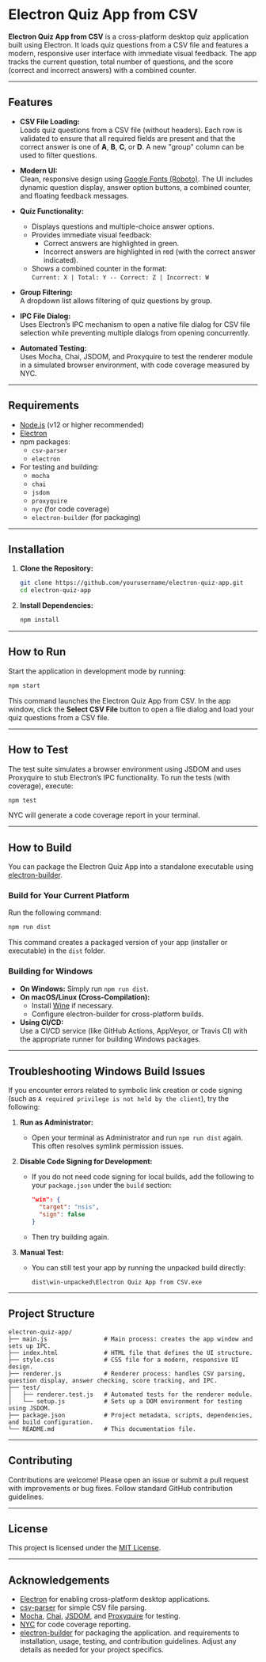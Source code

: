 # Electron Quiz App from CSV

**Electron Quiz App from CSV** is a cross-platform desktop quiz application built using Electron. It loads quiz questions from a CSV file and features a modern, responsive user interface with immediate visual feedback. The app tracks the current question, total number of questions, and the score (correct and incorrect answers) with a combined counter.

---

## Features

- **CSV File Loading:**  
  Loads quiz questions from a CSV file (without headers). Each row is validated to ensure that all required fields are present and that the correct answer is one of **A**, **B**, **C**, or **D**. A new "group" column can be used to filter questions.

- **Modern UI:**  
  Clean, responsive design using [Google Fonts (Roboto)](https://fonts.google.com/specimen/Roboto). The UI includes dynamic question display, answer option buttons, a combined counter, and floating feedback messages.

- **Quiz Functionality:**  
  - Displays questions and multiple-choice answer options.
  - Provides immediate visual feedback:
    - Correct answers are highlighted in green.
    - Incorrect answers are highlighted in red (with the correct answer indicated).
  - Shows a combined counter in the format:  
    `Current: X | Total: Y -- Correct: Z | Incorrect: W`

- **Group Filtering:**  
  A dropdown list allows filtering of quiz questions by group.

- **IPC File Dialog:**  
  Uses Electron’s IPC mechanism to open a native file dialog for CSV file selection while preventing multiple dialogs from opening concurrently.

- **Automated Testing:**  
  Uses Mocha, Chai, JSDOM, and Proxyquire to test the renderer module in a simulated browser environment, with code coverage measured by NYC.

---

## Requirements

- [Node.js](https://nodejs.org/) (v12 or higher recommended)
- [Electron](https://www.electronjs.org/)
- npm packages:
  - `csv-parser`
  - `electron`
- For testing and building:
  - `mocha`
  - `chai`
  - `jsdom`
  - `proxyquire`
  - `nyc` (for code coverage)
  - `electron-builder` (for packaging)

---

## Installation

1. **Clone the Repository:**

   ```bash
   git clone https://github.com/yourusername/electron-quiz-app.git
   cd electron-quiz-app
   ```

2. **Install Dependencies:**

   ```bash
   npm install
   ```

---

## How to Run

Start the application in development mode by running:

```bash
npm start
```

This command launches the Electron Quiz App from CSV. In the app window, click the **Select CSV File** button to open a file dialog and load your quiz questions from a CSV file.

---

## How to Test

The test suite simulates a browser environment using JSDOM and uses Proxyquire to stub Electron’s IPC functionality. To run the tests (with coverage), execute:

```bash
npm test
```

NYC will generate a code coverage report in your terminal.

---

## How to Build

You can package the Electron Quiz App into a standalone executable using [electron-builder](https://www.electron.build/).

### Build for Your Current Platform

Run the following command:

```bash
npm run dist
```

This command creates a packaged version of your app (installer or executable) in the `dist` folder.

### Building for Windows

- **On Windows:** Simply run `npm run dist`.
- **On macOS/Linux (Cross-Compilation):**
  - Install [Wine](https://www.winehq.org/) if necessary.
  - Configure electron-builder for cross-platform builds.
- **Using CI/CD:**  
  Use a CI/CD service (like GitHub Actions, AppVeyor, or Travis CI) with the appropriate runner for building Windows packages.

---

## Troubleshooting Windows Build Issues

If you encounter errors related to symbolic link creation or code signing (such as `A required privilege is not held by the client`), try the following:

1. **Run as Administrator:**
   - Open your terminal as Administrator and run `npm run dist` again. This often resolves symlink permission issues.

2. **Disable Code Signing for Development:**
   - If you do not need code signing for local builds, add the following to your `package.json` under the `build` section:
     ```json
     "win": {
       "target": "nsis",
       "sign": false
     }
     ```
   - Then try building again.

3. **Manual Test:**
   - You can still test your app by running the unpacked build directly:
     ```
     dist\win-unpacked\Electron Quiz App from CSV.exe
     ```

---

## Project Structure

```
electron-quiz-app/
├── main.js                # Main process: creates the app window and sets up IPC.
├── index.html             # HTML file that defines the UI structure.
├── style.css              # CSS file for a modern, responsive UI design.
├── renderer.js            # Renderer process: handles CSV parsing, question display, answer checking, score tracking, and IPC.
├── test/
│   ├── renderer.test.js   # Automated tests for the renderer module.
│   └── setup.js           # Sets up a DOM environment for testing using JSDOM.
├── package.json           # Project metadata, scripts, dependencies, and build configuration.
└── README.md              # This documentation file.
```

---

## Contributing

Contributions are welcome! Please open an issue or submit a pull request with improvements or bug fixes. Follow standard GitHub contribution guidelines.

---

## License

This project is licensed under the [MIT License](LICENSE).

---

## Acknowledgements

- [Electron](https://www.electronjs.org/) for enabling cross-platform desktop applications.
- [csv-parser](https://www.npmjs.com/package/csv-parser) for simple CSV file parsing.
- [Mocha](https://mochajs.org/), [Chai](https://www.chaijs.com/), [JSDOM](https://github.com/jsdom/jsdom), and [Proxyquire](https://www.npmjs.com/package/proxyquire) for testing.
- [NYC](https://github.com/istanbuljs/nyc) for code coverage reporting.
- [electron-builder](https://www.electron.build/) for packaging the application.
 and requirements to installation, usage, testing, and contribution guidelines. Adjust any details as needed for your project specifics.